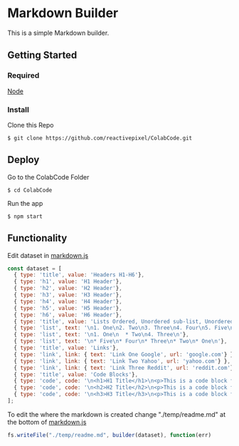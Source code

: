 # Markdown Builder

This is a simple Markdown builder.

## Getting Started

### Required

[Node](https://nodejs.org/en/)

### Install

Clone this Repo

```
$ git clone https://github.com/reactivepixel/ColabCode.git
```

## Deploy

Go to the ColabCode Folder

```
$ cd ColabCode
```

Run the app

```
$ npm start
```

## Functionality

Edit dataset in [markdown.js](/markdown.js)

```js
const dataset = [
  { type: 'title', value: 'Headers H1-H6'},
  { type: 'h1', value: 'H1 Header'},
  { type: 'h2', value: 'H2 Header'},
  { type: 'h3', value: 'H3 Header'},
  { type: 'h4', value: 'H4 Header'},
  { type: 'h5', value: 'H5 Header'},
  { type: 'h6', value: 'H6 Header'},
  { type: 'title', value: 'Lists Ordered, Unordered sub-list, Unordered'},
  { type: 'list', text: '\n1. One\n2. Two\n3. Three\n4. Four\n5. Five\n'},
  { type: 'list', text: '\n1. One\n  * Two\n4. Three\n'},
  { type: 'list', text: '\n* Five\n* Four\n* Three\n* Two\n* One\n'},
  { type: 'title', value: 'Links'},
  { type: 'link', link: { text: 'Link One Google', url: 'google.com'} },
  { type: 'link', link: { text: 'Link Two Yahoo', url: 'yahoo.com'} },
  { type: 'link', link: { text: 'Link Three Reddit', url: 'reddit.com'} },
  { type: 'title', value: 'Code Blocks'},
  { type: 'code', code: '\n<h1>H1 Title</h1>\n<p>This is a code block filler text.</p>\n'},
  { type: 'code', code: '\n<h2>H2 Title</h2>\n<p>This is a code block filler text number two.</p>\n'},
  { type: 'code', code: '\n<h3>H3 Title</h3>\n<p>This is a code block filler text number Three.</p>\n'},
];
```

To edit the where the markdown is created change "./temp/readme.md" at the bottom of [markdown.js](/markdown.js)

```js
fs.writeFile("./temp/readme.md", builder(dataset), function(err)
```
